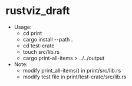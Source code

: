 # rustviz_draft
* Usage:
  * cd print
  * cargo install --path .
  * cd test-crate
  * touch src/lib.rs
  * cargo print-all-items > ../../output
* Note:
  * modify print_all-items() in print/src/lib.rs
  * modify test file in print/test-crate/src/lib.rs
